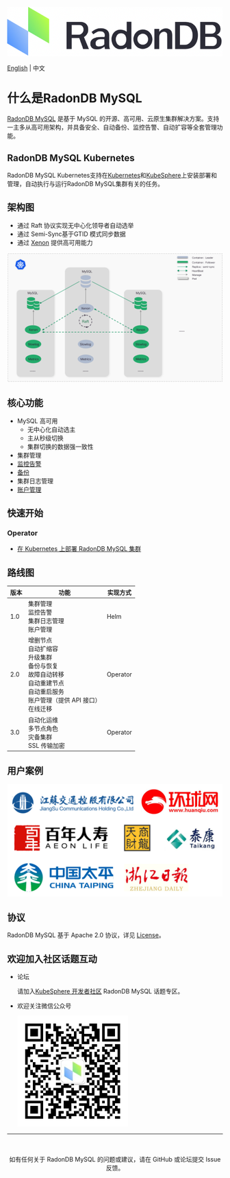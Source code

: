 ![](docs/images/logo_radondb-mysql.png)  <br>

[English](README.md) | 中文 

# 什么是RadonDB MySQL

[RadonDB MySQL](https://github.com/radondb/radondb-mysql-kubernetes) 是基于 MySQL 的开源、高可用、云原生集群解决方案。支持一主多从高可用架构，并具备安全、自动备份、监控告警、自动扩容等全套管理功能。

## RadonDB MySQL Kubernetes

RadonDB MySQL Kubernetes支持在[Kubernetes](https://kubernetes.io)和[KubeSphere](https://kubesphere.com.cn)上安装部署和管理，自动执行与运行RadonDB MySQL集群有关的任务。

## 架构图

- 通过 Raft 协议实现无中心化领导者自动选举
- 通过 Semi-Sync基于GTID 模式同步数据
- 通过 [Xenon](https://github.com/radondb/xenon.git) 提供高可用能力

![](docs/images/radondb-mysql_Architecture.png)

## 核心功能

- MySQL 高可用
    - 无中心化自动选主
    - 主从秒级切换
    - 集群切换的数据强一致性
- 集群管理
- [监控告警](docs/deploy_monitoring.md)
- [备份](docs/deploy_backup_restore_s3.md)
- 集群日志管理
- [账户管理](docs/mgt_mysqluser.md)

## 快速开始

### Operator

- [在 Kubernetes 上部署 RadonDB MySQL 集群](docs/kubernetes/deploy_radondb-mysql_operator_on_k8s.md)

## 路线图

| 版本 | 功能  | 实现方式 |
|------|--------|------| 
| 1.0 |  集群管理 <br> 监控告警 <br> 集群日志管理 <br> 账户管理 | Helm |
| 2.0  | 增删节点 <br> 自动扩缩容 <br> 升级集群 <br> 备份与恢复 <br> 故障自动转移 <br> 自动重建节点 <br> 自动重启服务 <br> 账户管理（提供 API 接口）<br> 在线迁移   |  Operator |
| 3.0  | 自动化运维 <br> 多节点角色 <br> 灾备集群 <br> SSL 传输加密 | Operator |

## 用户案例

![](docs/images/users.png)

## 协议

RadonDB MySQL 基于 Apache 2.0 协议，详见 [License](./LICENSE)。

## 欢迎加入社区话题互动

- 论坛

    请加入[KubeSphere 开发者社区](https://kubesphere.com.cn/forum/t/radondb) RadonDB MySQL 话题专区。
    
- 欢迎关注微信公众号

    ![](docs/images/vx_code_258.jpg)

---
<p align="center">
<br/><br/>
如有任何关于 RadonDB MySQL 的问题或建议，请在 GitHub 或论坛提交 Issue 反馈。
<br/>
</a>
</p>
